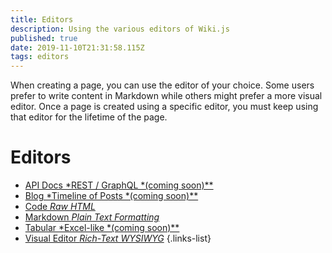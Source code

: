 ```yaml
---
title: Editors
description: Using the various editors of Wiki.js
published: true
date: 2019-11-10T21:31:58.115Z
tags: editors
---
```


When creating a page, you can use the editor of your choice. Some users prefer to write content in Markdown while others might prefer a more visual editor. Once a page is created using a specific editor, you must keep using that editor for the lifetime of the page.

# Editors

- [API Docs *REST / GraphQL *(coming soon)**](/editors/api) 
- [Blog *Timeline of Posts *(coming soon)**](/editors/blog)
- [Code *Raw HTML*](/editors/code)
- [Markdown *Plain Text Formatting*](/editors/markdown)
- [Tabular *Excel-like *(coming soon)**](/editors/tabular)
- [Visual Editor *Rich-Text WYSIWYG*](/editors/visualeditor)
{.links-list}